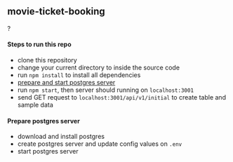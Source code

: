 ## movie-ticket-booking
?

#### Steps to run this repo 
- clone this repository
- change your current directory to inside the source code
- run `npm install` to install all dependencies
- [prepare and start postgres server](#prepare-postgres-server)
- run `npm start`, then server should running on `localhost:3001`
- send GET request to `localhost:3001/api/v1/initial` to create table and sample data

#### Prepare postgres server
- download and install postgres
- create postgres server and update config values on `.env`
- start postgres server
